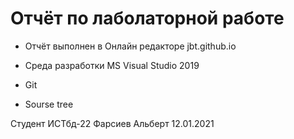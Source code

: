 # Отчёт по лаболаторной работе 

* Отчёт выполнен в Онлайн редакторе jbt.github.io 

* Среда разработки MS Visual Studio 2019

* Git

* Sourse tree


 Студент ИСТбд-22 Фарсиев Альберт 12.01.2021